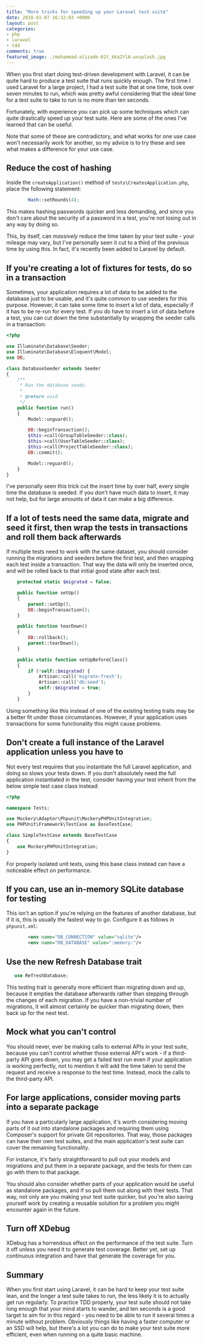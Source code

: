 ```yaml
---
title: "More tricks for speeding up your Laravel test suite"
date: 2018-01-07 16:32:03 +0000
layout: post
categories:
- php
- laravel
- tdd
comments: true
featured_image: ./mohammad-alizade-62t_kKa2YlA-unsplash.jpg
---
```


When you first start doing test-driven development with Laravel, it can be quite hard to produce a test suite that runs quickly enough. The first time I used Laravel for a large project, I had a test suite that at one time, took over seven minutes to run, which was pretty awful considering that the ideal time for a test suite to take to run is no more than ten seconds.

Fortunately, with experience you can pick up some techniques which can quite drastically speed up your test suite. Here are some of the ones I've learned that can be useful.

Note that some of these are contradictory, and what works for one use case won't necessarily work for another, so my advice is to try these and see what makes a difference for your use case.

Reduce the cost of hashing
--------------------------

Inside the `createApplication()` method of `tests\CreatesApplication.php`, place the following statement:

```php
        Hash::setRounds(4);
```

This makes hashing passwords quicker and less demanding, and since you don't care about the security of a password in a test, you're not losing out in any way by doing so.

This, by itself, can *massively* reduce the time taken by your test suite - your mileage may vary, but I've personally seen it cut to a third of the previous time by using this. In fact, it's recently been added to Laravel by default.

If you're creating a lot of fixtures for tests, do so in a transaction
----------------------------------------------------------------------

Sometimes, your application requires a lot of data to be added to the database just to be usable, and it's quite common to use seeders for this purpose. However, it can take some time to insert a lot of data, especially if it has to be re-run for every test. If you do have to insert a lot of data before a test, you can cut down the time substantially by wrapping the seeder calls in a transaction:

```php
<?php

use Illuminate\Database\Seeder;
use Illuminate\Database\Eloquent\Model;
use DB;

class DatabaseSeeder extends Seeder
{
    /**
     * Run the database seeds.
     *
     * @return void
     */
    public function run()
    {
        Model::unguard();

        DB::beginTransaction();
        $this->call(GroupTableSeeder::class);
        $this->call(UserTableSeeder::class);
        $this->call(ProjectTableSeeder::class);
        DB::commit();

        Model::reguard();
    }
}
````

I've personally seen this trick cut the insert time by over half, every single time the database is seeded. If you don't have much data to insert, it may not help, but for large amounts of data it can make a big difference.

If a lot of tests need the same data, migrate and seed it first, then wrap the tests in transactions and roll them back afterwards
--------------------------------------------------------------------------------------------------

If multiple tests need to work with the same dataset, you should consider running the migrations and seeders before the first test, and then wrapping each test inside a transaction. That way the data will only be inserted once, and will be rolled back to that initial good state after each test.

```php
    protected static $migrated = false;

    public function setUp()
    {
        parent::setUp();
        DB::beginTransaction();
    }

    public function tearDown()
    {
        DB::rollback();
        parent::tearDown();
    }

    public static function setUpBeforeClass()
    {
        if (!self::$migrated) {
            Artisan::call('migrate:fresh');
            Artisan::call('db:seed');
            self::$migrated = true;
        }
    }
```

Using something like this instead of one of the existing testing traits may be a better fit under those circumstances. However, if your application uses transactions for some functionality this might cause problems.

Don't create a full instance of the Laravel application unless you have to
--------------------------------------------------------------------------

Not every test requires that you instantiate the full Laravel application, and doing so slows your tests down. If you don't absolutely need the full application instantiated in the test, consider having your test inherit from the below simple test case class instead:

```php
<?php

namespace Tests;

use Mockery\Adapter\Phpunit\MockeryPHPUnitIntegration;
use PHPUnit\Framework\TestCase as BaseTestCase;

class SimpleTestCase extends BaseTestCase
{
    use MockeryPHPUnitIntegration;
}
```

For properly isolated unit tests, using this base class instead can have a noticeable effect on performance.

If you can, use an in-memory SQLite database for testing
--------------------------------------------------------

This isn't an option if you're relying on the features of another database, but if it is, this is usually the fastest way to go. Configure it as follows in `phpunit.xml`:

```xml
        <env name="DB_CONNECTION" value="sqlite"/>
        <env name="DB_DATABASE" value=":memory:"/>
```

Use the new Refresh Database trait
----------------------------------

```php
   use RefreshDatabase;
```

This testing trait is generally more efficient than migrating down and up, because it empties the database afterwards rather than stepping through the changes of each migration. If you have a non-trivial number of migrations, it will almost certainly be quicker than migrating down, then back up for the next test.

Mock what you can't control
---------------------------

You should never, ever be making calls to external APIs in your test suite, because you can't control whether those external API's work - if a third-party API goes down, you may get a failed test run even if your application is working perfectly, not to mention it will add the time taken to send the request and receive a response to the test time. Instead, mock the calls to the third-party API.

For large applications, consider moving parts into a separate package
---------------------------------------------------------------------

If you have a particularly large application, it's worth considering moving parts of it out into standalone packages and requiring them using Composer's support for private Git repositories. That way, those packages can have their own test suites, and the main application's test suite can cover the remaining functionality.

For instance, it's fairly straightforward to pull out your models and migrations and put them in a separate package, and the tests for them can go with them to that package.

You should also consider whether parts of your application would be useful as standalone packages, and if so pull them out along with their tests. That way, not only are you making your test suite quicker, but you're also saving yourself work by creating a reusable solution for a problem you might encounter again in the future.

Turn off XDebug
---------------

XDebug has a horrendous effect on the performance of the test suite. Turn it off unless you need it to generate test coverage. Better yet, set up continuous integration and have that generate the coverage for you.

Summary
-------

When you first start using Laravel, it can be hard to keep your test suite lean, and the longer a test suite takes to run, the less likely it is to actually get run regularly. To practice TDD properly, your test suite should not take long enough that your mind starts to wander, and ten seconds is a good target to aim for in this regard - you need to be able to run it several times a minute without problem. Obviously things like having a faster computer or an SSD will help, but there's a lot you can do to make your test suite more efficient, even when running on a quite basic machine.
